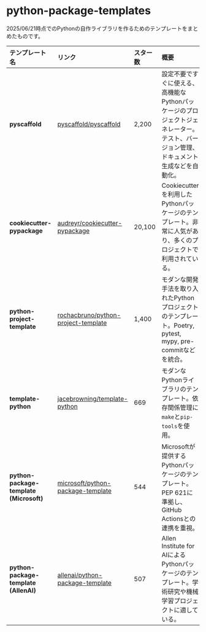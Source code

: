 # python-package-templates

2025/06/21時点でのPythonの自作ライブラリを作るためのテンプレートをまとめたものです。

| テンプレート名 | リンク | スター数 | 概要 |
| :--- | :--- | :--- | :--- |
| **pyscaffold** | [pyscaffold/pyscaffold](https://github.com/pyscaffold/pyscaffold) | 2,200 | 設定不要ですぐに使える、高機能なPythonパッケージのプロジェクトジェネレーター。テスト、バージョン管理、ドキュメント生成などを自動化。 |
| **cookiecutter-pypackage** | [audreyr/cookiecutter-pypackage](https://github.com/audreyr/cookiecutter-pypackage) | 20,100 | Cookiecutterを利用したPythonパッケージのテンプレート。非常に人気があり、多くのプロジェクトで利用されている。 |
| **python-project-template** | [rochacbruno/python-project-template](https://github.com/rochacbruno/python-project-template) | 1,400 | モダンな開発手法を取り入れたPythonプロジェクトのテンプレート。Poetry, pytest, mypy, pre-commitなどを統合。 |
| **template-python** | [jacebrowning/template-python](https://github.com/jacebrowning/template-python) | 669 | モダンなPythonライブラリのテンプレート。依存関係管理に`make`と`pip-tools`を使用。 |
| **python-package-template (Microsoft)** | [microsoft/python-package-template](https://github.com/microsoft/python-package-template) | 544 | Microsoftが提供するPythonパッケージのテンプレート。PEP 621に準拠し、GitHub Actionsとの連携を重視。 |
| **python-package-template (AllenAI)** | [allenai/python-package-template](https://github.com/allenai/python-package-template) | 507 | Allen Institute for AIによるPythonパッケージのテンプレート。学術研究や機械学習プロジェクトに適している。 |
